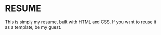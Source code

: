 # RESUME

This is simply my resume, built with HTML and CSS. If you want to reuse it as a template, be my guest.